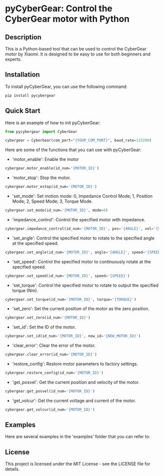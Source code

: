 # pyCyberGear: Control the CyberGear motor with Python

## Description
This is a Python-based tool that can be used to control the CyberGear motor by Xiaomi. It is designed to be easy to use for both beginners and experts.

## Installation
To install pyCyberGear, you can use the following command:
```bash
pip install pycybergear
```

## Quick Start
Here is an example of how to init pyCyberGear:
```python
from pycybergear import CyberGear

cybergear = CyberGear(com_port="{YOUR_COM_PORT}", baud_rate=115200)
```

Here are some of the functions that you can use with pyCyberGear:
- 'motor_enable': Enable the motor
```python
cybergear.motor_enable(id_num='{MOTOR_ID}')
```

- 'motor_stop': Stop the motor.
```python
cybergear.motor_estop(id_num='{MOTOR_ID}')
```

- 'set_mode': Set motion mode: 0, Impedance Control Mode; 1, Position Mode; 2, Speed Mode; 3, Torque Mode.
```python
cybergear.set_mode(id_num='{MOTOR_ID}', mode=0)
```

- 'impedance_control': Control the specified motor with impedance.
```python
cybergear.impedance_control(id_num='{MOTOR_ID}', pos='{ANGLE}', vel='{SPEED}', tff='{FEEDFORWARD_TORQUE}', kp='{PROPORTIONAL_GAIN}', kd='{DERIVATIVE_GAIN}')
```

- 'set_angle': Control the specified motor to rotate to the specified angle at the specified speed.
```python
cybergear.set_angle(id_num='{MOTOR_ID}', angle='{ANGLE}', speed='{SPEED}')
```

- 'set_speed': Control the specified motor to continuously rotate at the specified speed.
```python
cybergear.set_speed(id_num='{MOTOR_ID}', speed='{SPEED}')
```

- 'set_torque': Control the specified motor to rotate to output the specified torque (Nm).
```python
cybergear.set_torque(id_num='{MOTOR_ID}', torque='{TORQUE}')
```

- 'set_zero': Set the current position of the motor as the zero position.
```python
cybergear.set_zero(id_num='{MOTOR_ID}')
```

- 'set_id': Set the ID of the motor.
```python
cybergear.set_id(id_num='{MOTOR_ID}', new_id='{NEW_MOTOR_ID}')
```

- 'clear_error': Clear the error of the motor.
```python
cybergear.clear_error(id_num='{MOTOR_ID}')
```

- 'restore_config': Restore motor parameters to factory settings.
```python
cybergear.restore_config(id_num='{MOTOR_ID}')
```

- 'get_posvel': Get the current position and velocity of the motor.
```python
cybergear.get_posvel(id_num='{MOTOR_ID}')
```

- 'get_volcur': Get the current voltage and current of the motor.
```python
cybergear.get_volcur(id_num='{MOTOR_ID}')
```

## Examples
Here are several examples in the 'examples' folder that you can refer to:


## License
This project is licensed under the MIT License - see the LICENSE file for details.